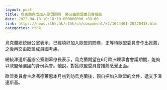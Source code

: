 ```yaml
---
layout: post
title: 烏克蘭完成加入歐盟問卷　將交由歐盟委員會推薦
date: 2022-04-18 10:18:10.000000000 +08:00
link: https://news.rthk.hk/rthk/ch/component/k2/1644461-20220418.htm
categories: rthk
---
```


烏克蘭總統辦公室表示，已經填好加入歐盟的問卷，正等待歐盟委員會作出推薦，之後再交由歐盟成員國考慮。

總統澤連斯基辦公室副幕僚長表示，烏克蘭期望在6月歐洲理事會會議期間，能夠以歐盟候選國的身份與會。他說，對獲歐盟委員會推薦感覺正面。

歐盟委員會主席馮德萊恩本月初到訪烏克蘭後，親自把加入歐盟的文件，遞交予澤連斯基。
